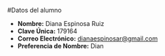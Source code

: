 #Datos del alumno
- **Nombre:** Diana Espinosa Ruiz
- **Clave Única:** 179164
- **Correo Electrónico:** dianaespinosar@gmail.com
- **Preferencia de Nombre:** Dian